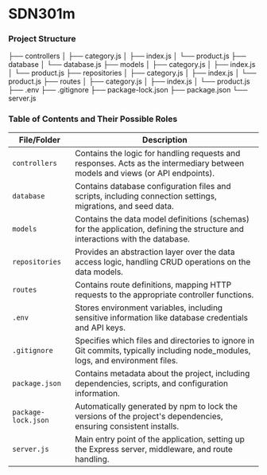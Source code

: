 # SDN301m

### Project Structure

├── controllers
│ ├── category.js
│ ├── index.js
│ └── product.js
├── database
│ └── database.js
├── models
│ ├── category.js
│ ├── index.js
│ └── product.js
├── repositories
│ ├── category.js
│ ├── index.js
│ └── product.js
├── routes
│ ├── category.js
│ ├── index.js
│ └── product.js
├── .env
├── .gitignore
├── package-lock.json
├── package.json
└── server.js

### Table of Contents and Their Possible Roles

| **File/Folder**     | **Description**                                                                                                                |
| ------------------- | ------------------------------------------------------------------------------------------------------------------------------ |
| `controllers`       | Contains the logic for handling requests and responses. Acts as the intermediary between models and views (or API endpoints).  |
| `database`          | Contains database configuration files and scripts, including connection settings, migrations, and seed data.                   |
| `models`            | Contains the data model definitions (schemas) for the application, defining the structure and interactions with the database.  |
| `repositories`      | Provides an abstraction layer over the data access logic, handling CRUD operations on the data models.                         |
| `routes`            | Contains route definitions, mapping HTTP requests to the appropriate controller functions.                                     |
| `.env`              | Stores environment variables, including sensitive information like database credentials and API keys.                          |
| `.gitignore`        | Specifies which files and directories to ignore in Git commits, typically including node_modules, logs, and environment files. |
| `package.json`      | Contains metadata about the project, including dependencies, scripts, and configuration information.                           |
| `package-lock.json` | Automatically generated by npm to lock the versions of the project's dependencies, ensuring consistent installs.               |
| `server.js`         | Main entry point of the application, setting up the Express server, middleware, and route handling.                            |
